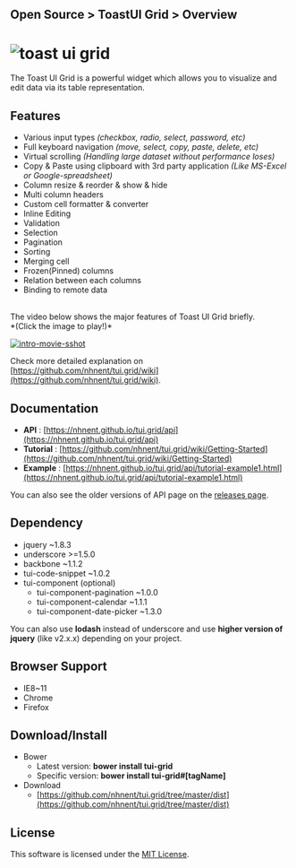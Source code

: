 ## Open Source > ToastUI Grid > Overview

![toast ui grid](https://cloud.githubusercontent.com/assets/7088720/21300720/f2e62212-c5e9-11e6-873b-7e3518026ac0.png)
===============
The Toast UI Grid is a powerful widget which allows you to visualize and edit data via its table representation.

## Features
* Various input types *(checkbox, radio, select, password, etc)*
* Full keyboard navigation *(move, select, copy, paste, delete, etc)*
* Virtual scrolling *(Handling large dataset without performance loses)*
* Copy & Paste using clipboard with 3rd party application *(Like MS-Excel or Google-spreadsheet)*
* Column resize & reorder & show & hide
* Multi column headers
* Custom cell formatter & converter
* Inline Editing
* Validation
* Selection
* Pagination
* Sorting
* Merging cell
* Frozen(Pinned) columns
* Relation between each columns
* Binding to remote data

<br>
The video below shows the major features of Toast UI Grid briefly.<br>
*(Click the image to play!)*

[![intro-movie-sshot](http://static.toastoven.net/prod_toastuigrid/intro-movie-sshot.png)](https://www.youtube.com/watch?v=pyPlOFhexQk)

Check more detailed explanation on [https://github.com/nhnent/tui.grid/wiki](https://github.com/nhnent/tui.grid/wiki).

## Documentation
* **API** : [https://nhnent.github.io/tui.grid/api](https://nhnent.github.io/tui.grid/api)
* **Tutorial** : [https://github.com/nhnent/tui.grid/wiki/Getting-Started](https://github.com/nhnent/tui.grid/wiki/Getting-Started)
* **Example** : [https://nhnent.github.io/tui.grid/api/tutorial-example1.html](https://nhnent.github.io/tui.grid/api/tutorial-example1.html)

You can also see the older versions of API page on the [releases page](https://github.com/nhnent/tui.grid/releases).

## Dependency
* jquery ~1.8.3
* underscore >=1.5.0
* backbone ~1.1.2
* tui-code-snippet ~1.0.2
* tui-component (optional)
    * tui-component-pagination ~1.0.0
    * tui-component-calendar ~1.1.1
    * tui-component-date-picker ~1.3.0

You can also use **lodash** instead of underscore and use **higher version of jquery** (like v2.x.x) depending on your project.


## Browser Support
* IE8~11
* Chrome
* Firefox

## Download/Install
* Bower
    * Latest version: **bower install tui-grid**
    * Specific version: **bower install tui-grid#[tagName]**
* Download
    * [https://github.com/nhnent/tui.grid/tree/master/dist](https://github.com/nhnent/tui.grid/tree/master/dist)

## License
This software is licensed under the [MIT License](https://github.com/nhnent/tui.grid/blob/master/LICENSE).
